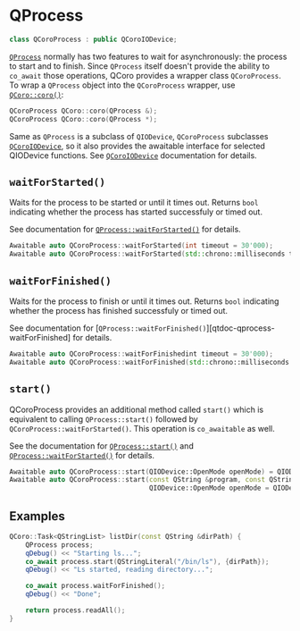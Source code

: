 # QProcess

```cpp
class QCoroProcess : public QCoroIODevice;
```

[`QProcess`][qtdoc-qprocess] normally has two features to wait for asynchronously: the process to start
and to finish. Since `QProcess` itself doesn't provide the ability to `co_await` those operations,
QCoro provides a wrapper class `QCoroProcess`. To wrap a `QProcess` object into the `QCoroProcess`
wrapper, use [`QCoro::coro()`][qcoro-coro]:

```cpp
QCoroProcess QCoro::coro(QProcess &);
QCoroProcess QCoro::coro(QProcess *);
```

Same as `QProcess` is a subclass of `QIODevice`, `QCoroProcess` subclasses [`QCoroIODevice`][qcoro-qcoroiodevice],
so it also provides the awaitable interface for selected QIODevice functions.
See [`QCoroIODevice`][qcoro-qcoroiodevice] documentation for details.

## `waitForStarted()`

Waits for the process to be started or until it times out. Returns `bool` indicating
whether the process has started successfuly or timed out.

See documentation for [`QProcess::waitForStarted()`][qtdoc-qprocess-waitForStarted] for details.

```cpp
Awaitable auto QCoroProcess::waitForStarted(int timeout = 30'000);
Awaitable auto QCoroProcess::waitForStarted(std::chrono::milliseconds timeout);
```

## `waitForFinished()`

Waits for the process to finish or until it times out. Returns `bool` indicating
whether the process has finished successfuly or timed out.

See documentation for [`QProcess::waitForFinished()`][qtdoc-qprocess-waitForFinished] for details.

```cpp
Awaitable auto QCoroProcess::waitForFinishedint timeout = 30'000);
Awaitable auto QCoroProcess::waitForFinished(std::chrono::milliseconds timeout);

```

## `start()`

QCoroProcess provides an additional method called `start()` which is equivalent to calling
`QProcess::start()` followed by `QCoroProcess::waitForStarted()`. This operation is `co_awaitable`
as well.

See the documentation for [`QProcess::start()`][qtdoc-qprocess-start] and
[`QProcess::waitForStarted()`][qtdoc-qprocess-waitForStarted] for details.

```cpp
Awaitable auto QCoroProcess::start(QIODevice::OpenMode openMode) = QIODevice::ReadOnly;
Awaitable auto QCoroProcess::start(const QString &program, const QStringList &arguments,
                                   QIODevice::OpenMode openMode = QIODevice::ReadOnly);
```

## Examples

```cpp
QCoro::Task<QStringList> listDir(const QString &dirPath) {
    QProcess process;
    qDebug() << "Starting ls...";
    co_await process.start(QStringLiteral("/bin/ls"), {dirPath});
    qDebug() << "Ls started, reading directory...";

    co_await process.waitForFinished();
    qDebug() << "Done";

    return process.readAll();
}
```


[qtdoc-qprocess]: https://doc.qt.io/qt-5/qprocess.html
[qtdoc-qprocess-start]: https://doc.qt.io/qt-5/qprocess.html#start
[qtdoc-qprocess-waitForStarted]: https://doc.qt.io/qt-5/qprocess.html#waitForStarted
[qtdoc-qprocess-waitForFiished]: https://doc.qt.io/qt-5/qprocess.html#waitForFinished
[qcoro-coro]: coro.md
[qcoro-qcoroiodevice]: qcoroiodevice.md
